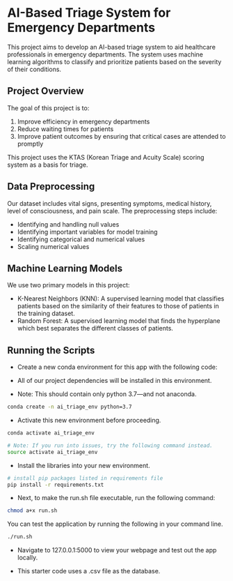 # AI-Based Triage System for Emergency Departments

This project aims to develop an AI-based triage system to aid healthcare professionals in emergency departments. The system uses machine learning algorithms to classify and prioritize patients based on the severity of their conditions.

## Project Overview

The goal of this project is to:

1. Improve efficiency in emergency departments
2. Reduce waiting times for patients
3. Improve patient outcomes by ensuring that critical cases are attended to promptly

This project uses the KTAS (Korean Triage and Acuity Scale) scoring system as a basis for triage.

## Data Preprocessing

Our dataset includes vital signs, presenting symptoms, medical history, level of consciousness, and pain scale. The preprocessing steps include:

- Identifying and handling null values
- Identifying important variables for model training
- Identifying categorical and numerical values
- Scaling numerical values

## Machine Learning Models

We use two primary models in this project:

- K-Nearest Neighbors (KNN): A supervised learning model that classifies patients based on the similarity of their features to those of patients in the training dataset.
- Random Forest: A supervised learning model that finds the hyperplane which best separates the different classes of patients.

## Running the Scripts

- Create a new conda environment for this app with the following code:

- All of our project dependencies will be installed in this environment.

- Note: This should contain only python 3.7—and not anaconda.
```bash
conda create -n ai_triage_env python=3.7
```
- Activate this new environment before proceeding.
```bash
conda activate ai_triage_env

# Note: If you run into issues, try the following command instead.
source activate ai_triage_env
```

- Install the libraries into your new environment.
```bash
# install pip packages listed in requirements file 
pip install -r requirements.txt
```
- Next, to make the run.sh file executable, run the following command:
```bash
chmod a+x run.sh
```
You can test the application by running the following in your command line.
```bash
./run.sh
```
- Navigate to 127.0.0.1:5000 to view your webpage and test out the app locally.

- This starter code uses a .csv file as the database.
